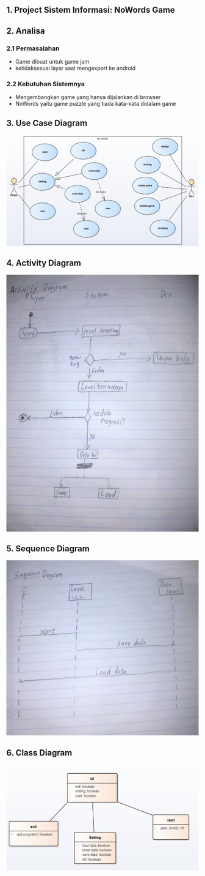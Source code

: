 ## 1. Project Sistem Informasi: NoWords Game

## 2. Analisa
### 2.1 Permasalahan
- Game dibuat untuk game jam
- ketidaksesuai layar saat mengexport ke android
### 2.2 Kebutuhan Sistemnya
- Mengembangkan game yang hanya dijalankan di browser
- NoWords yaitu game puzzle yang tiada kata-kata didalam game

## 3. Use Case Diagram
![foto](foto/usecase.png)

## 4. Activity Diagram
![foto](foto/activity.jpg)

## 5. Sequence Diagram
![foto](foto/sequence.jpg)

## 6. Class Diagram
![foto](foto/klas.png)